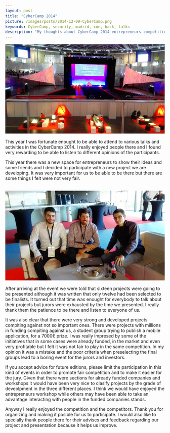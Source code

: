 ```yaml
---
layout: post
title: "CyberCamp 2014"
picture: /images/posts/2014-12-09-CyberCamp.png
keywords: CyberCamp, security, madrid, con, hack, talks
description: "My thoughts about CyberCamp 2014 entrepreneurs competition."
---
```


<img class="img img-rounded img-responsive center-block" title="CyberCamp" alt="cybercamp" src="/images/posts/2014-12-09-CyberCamp.png" />

<br />

This year I was fortunate enought to be able to attend to various talks and activities in the CyberCamp 
2014. I really enjoyed people there and I found very rewarding to be able to listen to different 
opinions of the participants.

<!--more-->

This year there was a new space for entrepreneurs to show their ideas and some friends and I decided to 
participate with a new project we are developing. It was very important for us to be able to be there 
but there are some things I felt were not very fair.

<br />

<img class="img img-rounded img-responsive center-block" title="CyberCamp" alt="cybercamp" src="/images/posts/2014-12-09-CyberCamp_team.png" />

<br />

After arriving at the event we were told that sixteen projects were going to be presented although it 
was written that only twelve had been selected to be finalists. It turned out that time was enought for 
everybody to talk about their projects but jurors were exhausted by the time we presented. I really 
thank them the patience to be there and listen to everyone of us.

It was also clear that there were very strong and developed projects compiting against not so important 
ones. There were projects with millions in funding compiting against us, a student group 
trying to publish a mobile application, for a 7000€ prize. I was really impresed by some of the 
initiatives that in some cases were already funded, in the market and even very profitable but I felt 
it was not fair to play in the same competition. In my opinion it was a mistake and the poor criteria 
when preselecting the final groups lead to a boring event for the jurors and investors.

If you accept advice for future editions, please limit the participation in this kind of events in 
order to promote fair competition and to make it easier for the jury. Given that there were sections 
for already funded companies and workshops it would have been very nice to clasify projects by the 
grade of deveolpment in the three different places. I think we would have enjoyed the entrepreneurs 
workshop while others may have been able to take an advantage interacting with people in the funded 
companies stands.

Anyway I really enjoyed the competition and the competitors. Thank you for organizing and making it 
posible for us to participate. I would also like to specially thank people there for their advises and 
feedback regarding our project and presentation because it helps us improve.

